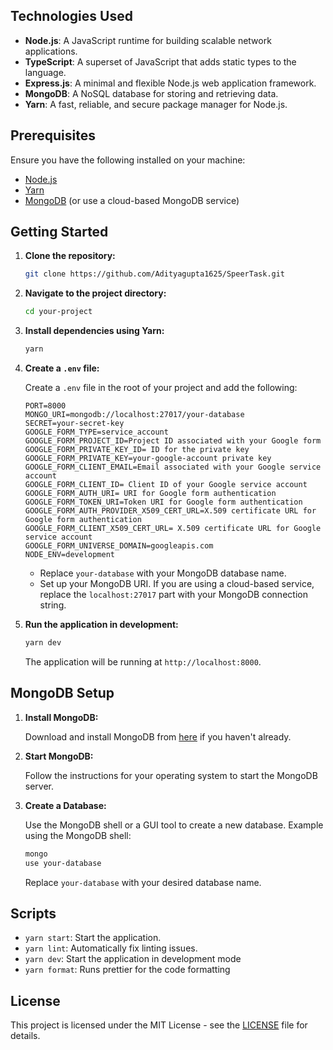 ## Technologies Used

- **Node.js**: A JavaScript runtime for building scalable network applications.
- **TypeScript**: A superset of JavaScript that adds static types to the language.
- **Express.js**: A minimal and flexible Node.js web application framework.
- **MongoDB**: A NoSQL database for storing and retrieving data.
- **Yarn**: A fast, reliable, and secure package manager for Node.js.

## Prerequisites

Ensure you have the following installed on your machine:

- [Node.js](https://nodejs.org/)
- [Yarn](https://yarnpkg.com/)
- [MongoDB](https://www.mongodb.com/try/download/community) (or use a cloud-based MongoDB service)

## Getting Started

1. **Clone the repository:**

    ```bash
    git clone https://github.com/Adityagupta1625/SpeerTask.git
    ```

2. **Navigate to the project directory:**

    ```bash
    cd your-project
    ```

3. **Install dependencies using Yarn:**

    ```bash
    yarn
    ```

4. **Create a `.env` file:**

    Create a `.env` file in the root of your project and add the following:

    ```env
    PORT=8000  
    MONGO_URI=mongodb://localhost:27017/your-database 
    SECRET=your-secret-key 
    GOOGLE_FORM_TYPE=service_account  
    GOOGLE_FORM_PROJECT_ID=Project ID associated with your Google form
    GOOGLE_FORM_PRIVATE_KEY_ID= ID for the private key
    GOOGLE_FORM_PRIVATE_KEY=your-google-account private key
    GOOGLE_FORM_CLIENT_EMAIL=Email associated with your Google service account
    GOOGLE_FORM_CLIENT_ID= Client ID of your Google service account
    GOOGLE_FORM_AUTH_URI= URI for Google form authentication
    GOOGLE_FORM_TOKEN_URI=Token URI for Google form authentication
    GOOGLE_FORM_AUTH_PROVIDER_X509_CERT_URL=X.509 certificate URL for Google form authentication
    GOOGLE_FORM_CLIENT_X509_CERT_URL= X.509 certificate URL for Google service account
    GOOGLE_FORM_UNIVERSE_DOMAIN=googleapis.com
    NODE_ENV=development
    ```

    - Replace `your-database` with your MongoDB database name.
    - Set up your MongoDB URI. If you are using a cloud-based service, replace the `localhost:27017` part with your MongoDB connection string.


5. **Run the application in development:**

    ```bash
    yarn dev
    ```

    The application will be running at `http://localhost:8000`.

## MongoDB Setup

1. **Install MongoDB:**

    Download and install MongoDB from [here](https://www.mongodb.com/try/download/community) if you haven't already.

2. **Start MongoDB:**

    Follow the instructions for your operating system to start the MongoDB server.

3. **Create a Database:**

    Use the MongoDB shell or a GUI tool to create a new database. Example using the MongoDB shell:

    ```bash
    mongo
    use your-database
    ```

    Replace `your-database` with your desired database name.

## Scripts

- `yarn start`: Start the application.
- `yarn lint`:  Automatically fix linting issues.
- `yarn dev`: Start the application in development mode
- `yarn format`: Runs prettier for the code formatting

## License

This project is licensed under the MIT License - see the [LICENSE](LICENSE) file for details.
